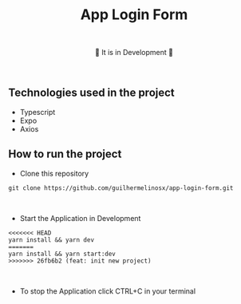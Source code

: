 # <div align="center"> App Login Form </div>

</br>

<div align="center">

<p>🚧 It is in Development 🚧</p>

</div>

</br>

## Technologies used in the project

- Typescript
- Expo
- Axios

## How to run the project

- Clone this repository

```shell
git clone https://github.com/guilhermelinosx/app-login-form.git
```

</br>

- Start the Application in Development

```shell
<<<<<<< HEAD
yarn install && yarn dev
=======
yarn install && yarn start:dev
>>>>>>> 26fb6b2 (feat: init new project)
```

</br>

- To stop the Application click CTRL+C in your terminal
